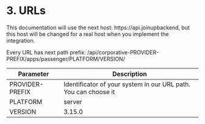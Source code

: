 # 3. URLs

<aside class="notice">
     This documentation will use the next host: https://api.joinupbackend, but this host will be changed for a real host when you implement the integration.
</aside>

Every URL has next path prefix:  /api/corporative-PROVIDER-PREFIX/apps/passenger/PLATFORM/VERSION/


Parameter | Description
--------- | -----------
PROVIDER-PREFIX | Identificator of your system in our URL path. You can choose it
PLATFORM | server
VERSION | 3.15.0